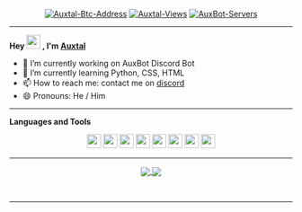 <p align="center">
	<a href="https://github.com/Auxtal"><img src="https://img.shields.io/badge/BTC%20Address-395GPhJA7xLsKhjwsVZ82pZWN8QKMjZ56Q-green" alt="Auxtal-Btc-Address"></a>
	<a href="https://github.com/Auxtal"><img src="https://komarev.com/ghpvc/?username=Auxtal" alt="Auxtal-Views"></a>
	<a href="https://top.gg/bot/701301497501188169"><img src="https://top.gg/api/widget/servers/701301497501188169.svg" alt="AuxBot-Servers"></a>
</p>

---

**Hey <img src="https://media.giphy.com/media/hvRJCLFzcasrR4ia7z/giphy.gif" width="25px"> , I'm <a href="https://github.com/Auxtal">Auxtal</a>**

- 🔭 I’m currently working on AuxBot Discord Bot
- 🌱 I’m currently learning Python, CSS, HTML
- 📫 How to reach me: contact me on [discord](https://discord.com/users/327745755789918208)
- 😄 Pronouns: He / Him

---

**Languages and Tools**

<p align="center">
	<img src="https://img.shields.io/badge/VS%20Code-282C34?logo=visual-studio-code&logoColor=007ACC" height="25">
	<img src="https://img.shields.io/badge/HTML5-282C34?logo=html5&logoColor=E34F26" height="25">
	<img src="https://img.shields.io/badge/CSS3-282C34?logo=css3&logoColor=1572B6" height="25">
	<img src="https://img.shields.io/badge/Sass-282C34?logo=sass&logoColor=CC6699" height="25">
	<img src="https://img.shields.io/badge/MongoDB-282C34?logo=mongodb&logoColor=47A248" height="25">
	<img src="https://img.shields.io/badge/Python-282C34?logo=python" height="25">
	<img src="https://img.shields.io/badge/Postgres-282C34?logo=postgresql&logoColor=296590" height="25">
	<img src="https://img.shields.io/badge/Bootstrap-282C34?logo=bootstrap" height="25">
</p>

---

<p align="center">
	<a href="https://github.com/Auxtal">
		<img align="center" src="https://github-readme-stats.vercel.app/api/?username=Auxtal&show_icons=true&title_color=24A7FF&text_color=cccccc&bg_color=00000000&hide_border=true&icon_color=4F8CC9&hide_title=true&count_private=true&hide=prs,stars">
	</a>
	<a href="https://github.com/Auxtal">
		<img align="center" src="https://spotify-github-profile.vercel.app/api/view?uid=ethanproduction101&cover_image=true&theme=novatorem">
	</a>
</p>
<br>

---
